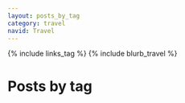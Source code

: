 ```yaml
---
layout: posts_by_tag
category: travel
navid: Travel
---
```

{% include links_tag %}
{% include blurb_travel %}
<h1>Posts by tag</h1>
